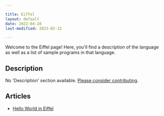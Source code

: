 ```yaml
---

title: Eiffel
layout: default
date: 2022-04-28
last-modified: 2023-02-12

---
```


Welcome to the Eiffel page! Here, you'll find a description of the language as well as a list of sample programs in that language.

## Description

No 'Description' section available. [Please consider contributing](https://github.com/TheRenegadeCoder/sample-programs-website).

## Articles

- [Hello World in Eiffel](https://sampleprograms.io/projects/hello-world/eiffel)